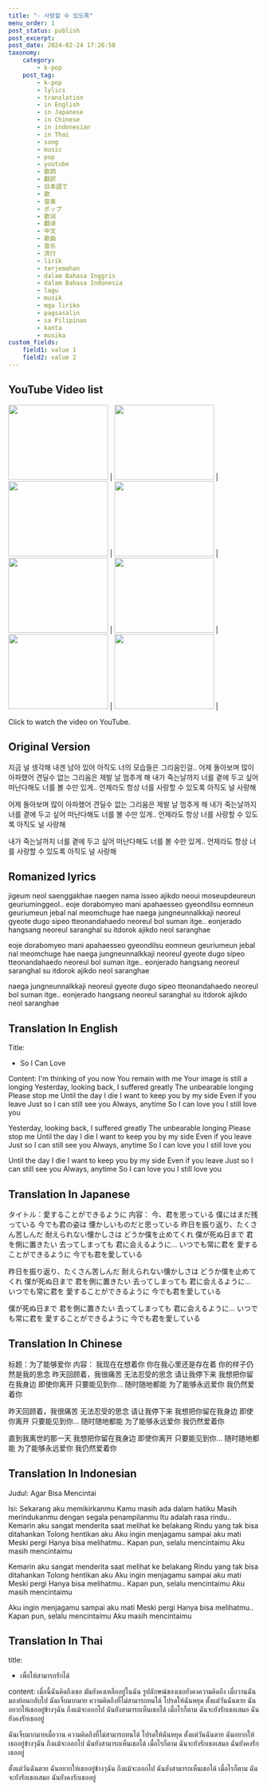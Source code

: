 ```yaml
---
title: "- 사랑할 수 있도록"
menu_order: 1
post_status: publish
post_excerpt: 
post_date: 2024-02-24 17:26:58
taxonomy:
    category:
        - k-pop
    post_tag:
        - k-pop
        - lylics
        - translation
        - in English
        - in Japanese
        - in Chinese
        - in indonesian
        - in Thai
        - song
        - music
        - pop
        - youtube
        - 歌詞
        - 翻訳
        - 日本語で
        - 歌
        - 音楽
        - ポップ
        - 歌词
        - 翻译
        - 中文
        - 歌曲
        - 音乐
        - 流行
        - lirik
        - terjemahan
        - dalam Bahasa Inggris
        - dalam Bahasa Indonesia
        - lagu
        - musik
        - mga liriko
        - pagsasalin
        - sa Pilipinas
        - kanta
        - musika
custom_fields:
    field1: value 1
    field2: value 2
---
```


## YouTube Video list
 [<img src='http://img.youtube.com/vi/Z_blEwul9UQ/0.jpg' width='200' height='150'>](https://youtu.be/Z_blEwul9UQ) | [<img src='http://img.youtube.com/vi/SEWp81KU4o0/0.jpg' width='200' height='150'>](https://youtu.be/SEWp81KU4o0) | [<img src='http://img.youtube.com/vi/DFCC6OiJYnI/0.jpg' width='200' height='150'>](https://youtu.be/DFCC6OiJYnI) | [<img src='http://img.youtube.com/vi/z_DQ_kwxnRk/0.jpg' width='200' height='150'>](https://youtu.be/z_DQ_kwxnRk) | [<img src='http://img.youtube.com/vi/7rLvgSROJas/0.jpg' width='200' height='150'>](https://youtu.be/7rLvgSROJas) |
 [<img src='http://img.youtube.com/vi/6UwLSECZm3o/0.jpg' width='200' height='150'>](https://youtu.be/6UwLSECZm3o) | [<img src='http://img.youtube.com/vi/r90ujoH5xkU/0.jpg' width='200' height='150'>](https://youtu.be/r90ujoH5xkU) | [<img src='http://img.youtube.com/vi/cK_ox_yas2E/0.jpg' width='200' height='150'>](https://youtu.be/cK_ox_yas2E) |

Click to watch the video on YouTube.
## Original Version
지금 널 생각해 
내겐 남아 있어 
아직도 너의 모습들은 
그리움인걸.. 
어제 돌아보며 많이 아파했어 
견딜수 없는 그리움은 
제발 날 멈추게 해 
내가 죽는날까지 
너를 곁에 두고 싶어 
떠난다해도 
너를 볼 수만 있게.. 
언제라도 항상 너를 
사랑할 수 있도록 
아직도 널 사랑해 

어제 돌아보며 많이 아파했어 
견딜수 없는 그리움은 
제발 날 멈추게 해 
내가 죽는날까지 
너를 곁에 두고 싶어 
떠난다해도 
너를 볼 수만 있게.. 
언제라도 항상 너를 
사랑할 수 있도록 
아직도 널 사랑해 

내가 죽는날까지 
너를 곁에 두고 싶어 
떠난다해도 
너를 볼 수만 있게.. 
언제라도 항상 너를 
사랑할 수 있도록 
아직도 널 사랑해 




## Romanized lyrics
jigeum neol saenggakhae 
naegen nama isseo 
ajikdo neoui moseupdeureun 
geuriuminggeol.. 
eoje dorabomyeo mani apahaesseo 
gyeondilsu eomneun geuriumeun 
jebal nal meomchuge hae 
naega jungneunnalkkaji 
neoreul gyeote dugo sipeo 
tteonandahaedo 
neoreul bol suman itge.. 
eonjerado hangsang neoreul 
saranghal su itdorok 
ajikdo neol saranghae 

eoje dorabomyeo mani apahaesseo 
gyeondilsu eomneun geuriumeun 
jebal nal meomchuge hae 
naega jungneunnalkkaji 
neoreul gyeote dugo sipeo 
tteonandahaedo 
neoreul bol suman itge.. 
eonjerado hangsang neoreul 
saranghal su itdorok 
ajikdo neol saranghae 

naega jungneunnalkkaji 
neoreul gyeote dugo sipeo 
tteonandahaedo 
neoreul bol suman itge.. 
eonjerado hangsang neoreul 
saranghal su itdorok 
ajikdo neol saranghae 




## Translation In English
Title:
- So I Can Love

Content:
I'm thinking of you now
You remain with me
Your image is still a longing
Yesterday, looking back, I suffered greatly
The unbearable longing
Please stop me
Until the day I die
I want to keep you by my side
Even if you leave
Just so I can still see you
Always, anytime
So I can love you
I still love you

Yesterday, looking back, I suffered greatly
The unbearable longing
Please stop me
Until the day I die
I want to keep you by my side
Even if you leave
Just so I can still see you
Always, anytime
So I can love you
I still love you

Until the day I die
I want to keep you by my side
Even if you leave
Just so I can still see you
Always, anytime
So I can love you
I still love you
## Translation In Japanese
タイトル：愛することができるように
内容：
今、君を思っている
僕にはまだ残っている
今でも君の姿は
懐かしいものだと思っている
昨日を振り返り、たくさん苦しんだ
耐えられない懐かしさは
どうか僕を止めてくれ
僕が死ぬ日まで
君を側に置きたい
去ってしまっても
君に会えるように...
いつでも常に君を
愛することができるように
今でも君を愛している

昨日を振り返り、たくさん苦しんだ
耐えられない懐かしさは
どうか僕を止めてくれ
僕が死ぬ日まで
君を側に置きたい
去ってしまっても
君に会えるように...
いつでも常に君を
愛することができるように
今でも君を愛している

僕が死ぬ日まで
君を側に置きたい
去ってしまっても
君に会えるように...
いつでも常に君を
愛することができるように
今でも君を愛している
## Translation In Chinese
标题：为了能够爱你
内容：
我现在在想着你
你在我心里还是存在着
你的样子仍然是我的思念
昨天回顾着，我很痛苦
无法忍受的思念
请让我停下来
我想把你留在我身边
即使你离开
只要能见到你...
随时随地都能
为了能够永远爱你
我仍然爱着你

昨天回顾着，我很痛苦
无法忍受的思念
请让我停下来
我想把你留在我身边
即使你离开
只要能见到你...
随时随地都能
为了能够永远爱你
我仍然爱着你

直到我离世的那一天
我想把你留在我身边
即使你离开
只要能见到你...
随时随地都能
为了能够永远爱你
我仍然爱着你
## Translation In Indonesian
Judul: Agar Bisa Mencintai

Isi:
Sekarang aku memikirkanmu
Kamu masih ada dalam hatiku
Masih merindukanmu dengan segala penampilanmu
Itu adalah rasa rindu..
Kemarin aku sangat menderita saat melihat ke belakang
Rindu yang tak bisa ditahankan
Tolong hentikan aku
Aku ingin menjagamu sampai aku mati
Meski pergi
Hanya bisa melihatmu..
Kapan pun, selalu mencintaimu
Aku masih mencintaimu

Kemarin aku sangat menderita saat melihat ke belakang
Rindu yang tak bisa ditahankan
Tolong hentikan aku
Aku ingin menjagamu sampai aku mati
Meski pergi
Hanya bisa melihatmu..
Kapan pun, selalu mencintaimu
Aku masih mencintaimu

Aku ingin menjagamu sampai aku mati
Meski pergi
Hanya bisa melihatmu..
Kapan pun, selalu mencintaimu
Aku masih mencintaimu
## Translation In Thai
title: 
- เพื่อให้สามารถรักได้

content:
เมื่อนี้ฉันคิดถึงเธอ
มันยังคงเหลืออยู่ในฉัน
รูปลักษณ์ของเธอยังคงความคิดถึง
เมื่อวานฉันมองย้อนกลับไป
ฉันเจ็บมากมาย
ความคิดถึงที่ไม่สามารถทนได้
โปรดให้ฉันหยุด
ตั้งแต่วันฉันตาย
ฉันอยากให้เธออยู่ข้างๆฉัน
ถึงแม้จะออกไป
ฉันยังสามารถเห็นเธอได้
เมื่อไรก็ตาม ฉันจะยังรักเธอเสมอ
ฉันยังคงรักเธออยู่

ฉันเจ็บมากมายเมื่อวาน
ความคิดถึงที่ไม่สามารถทนได้
โปรดให้ฉันหยุด
ตั้งแต่วันฉันตาย
ฉันอยากให้เธออยู่ข้างๆฉัน
ถึงแม้จะออกไป
ฉันยังสามารถเห็นเธอได้
เมื่อไรก็ตาม ฉันจะยังรักเธอเสมอ
ฉันยังคงรักเธออยู่

ตั้งแต่วันฉันตาย
ฉันอยากให้เธออยู่ข้างๆฉัน
ถึงแม้จะออกไป
ฉันยังสามารถเห็นเธอได้
เมื่อไรก็ตาม ฉันจะยังรักเธอเสมอ
ฉันยังคงรักเธออยู่
